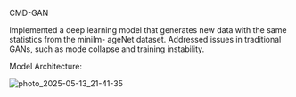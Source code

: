 CMD-GAN

Implemented a deep learning model that generates new data with the same statistics from the miniIm- 
ageNet dataset. Addressed issues in traditional GANs, such as mode collapse and training instability.


Model Architecture:

![photo_2025-05-13_21-41-35](https://github.com/user-attachments/assets/ed9dc4b9-7f97-48d3-9a80-457a0c7f24b4)
